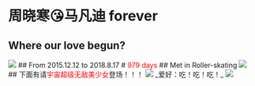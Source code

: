 # 周晓寒😘马凡迪 forever
## Where our love begun?
<img src = "https://img.zcool.cn/community/01884159c3883ba801218e188e7569.jpg@1280w_1l_2o_100sh.jpg"/>
## From 2015.12.12 to 2018.8.17
# <font color="red">979 days</font>
## Met in Roller-skating 
<img src = "https://ww4.sinaimg.cn/large/006qdOBMjw1f22ok6wg52j337k2eonpe.jpg"/>
## 下面有请<font color="red">宇宙超级无敌美少女</font>登场！！！
<img src = "https://wx1.sinaimg.cn/large/005PWVnRly1fuc3ofgfizj30v915okdk.jpg"/>
_爱好：吃！吃！吃！_ <b>
<img src = "https://wx3.sinaimg.cn/large/006ajVGQgy1fhb5tc8wzug309f052hdv.gif"/>

